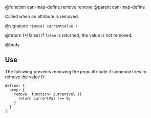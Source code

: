 @function can-map-define.remove remove
@parent can-map-define

Called when an attribute is removed.

@signature `remove( currentValue )`

@return {*|false} If `false` is returned, the value is not removed.

@body 

## Use

The following prevents removing the _prop_ attribute if someone tries to remove the value 0:


    define: {
      prop: {
        remove: function( currentVal ){
          return currentVal !== 0;
        }
      }
    }


